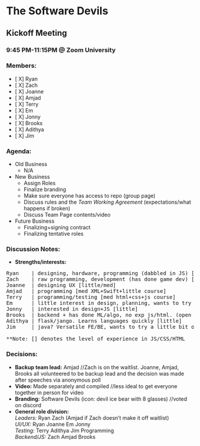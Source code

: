 # The Software Devils
## Kickoff Meeting
### 9:45 PM-11:15PM @ Zoom University

### Members:
- [ X] Ryan
- [ X] Zach
- [ X] Joanne
- [ X] Amjad
- [ X] Terry
- [ X] Em
- [ X] Jonny
- [ X] Brooks
- [ X] Adithya
- [ X] Jim

### Agenda:
- Old Business 
  - N/A
- New Business
  - Assign Roles
  - Finalize branding
  - Make sure everyone has access to repo (group page)
  - Discuss rules and the *Team Working Agreement* (expectations/what happens if broken)
  - Discuss Team Page contents/video
- Future Business
  - Finalizing+signing contract
  - Finalizing tentative roles
### Discussion Notes:
- **Strengths/interests:**
<pre>
Ryan    | designing, hardware, programming (dabbled in JS) [little]
Zach    | raw programming, development (has done game dev) [a lot of exp jquery/react]
Joanne  | designing UX [little/med]
Amjad   | programming [med XML+Swift+little course]
Terry   | programming/testing [med html+css+js course]
Em      | little interest in design, planning, wants to try a little bit of everything [little]
Jonny   | interested in design+JS [little]
Brooks  | backend + has done ML/algo, no exp js/html. (open to fill) [little]
Adithya | flask/jango. Learns languages quickly [little]
Jim     | java? Versatile FE/BE, wants to try a little bit of everything [little]

**Note: [] denotes the level of experience in JS/CSS/HTML
</pre>

### Decisions: 
- **Backup team lead:** Amjad //Zach is on the waitlist. Joanne, Amjad, Brooks all volunteered to be backup lead and the decision was made after speeches via anonymous poll
- **Video:** Made separately and compiled //less ideal to get everyone together in person for video
- **Branding:** Software Devils (icon: devil ice bear with 8 glasses) //voted on discord
- **General role division:** \
*Leaders:* Ryan Zach (Amjad if Zach doesn’t make it off waitlist)\
*UI/UX:* Ryan Joanne Em Jonny \
*Testing:* Terry Adithya Jim Programming \
*Backend/JS:* Zach Amjad Brooks
